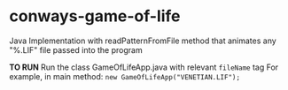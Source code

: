 # conways-game-of-life
Java Implementation with readPatternFromFile method that animates any "%.LIF" file passed into the program

**TO RUN**
Run the class GameOfLifeApp.java with relevant `fileName` tag
For example, in main method: `new GameOfLifeApp("VENETIAN.LIF");`
